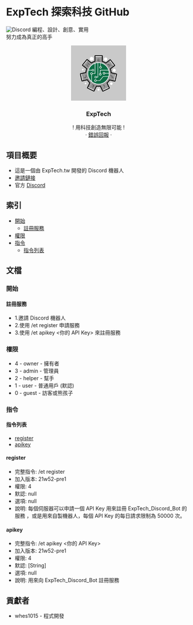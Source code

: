 # ExpTech 探索科技 GitHub
<img alt="Discord" src="https://img.shields.io/discord/857181425908318218">
編程、設計、創意、實用
<br>
努力成為真正的高手
<br />
<p align="center">
  <a href="https://github.com/ExpTech-tw/Example/">
    <img src="image/ExpTech.png" alt="ExpTech" width="150" height="150">
  </a>
  <h3 align="center">ExpTech</h3>
  <p align="center">
    ! 用科技創造無限可能 !
    <br />
    ·
    <a href="https://github.com/ExpTech-tw/Example/issues">錯誤回報</a>
    ·
  </p>
</p>

## 項目概要
* 這是一個由 ExpTech.tw 開發的 Discord 機器人
* [邀請鏈接]( https://reurl.cc/Xloo6D)
* 官方 [Discord](https://discord.gg/rkPu3msUf3)

## 索引
- [開始](#開始)
  - [註冊服務](#註冊服務)
- [權限](#權限)
- [指令](#指令)
  - [指令列表](#指令列表)

## 文檔
### 開始
#### 註冊服務
* 1.邀請 Discord 機器人
* 2.使用 /et register 申請服務
* 3.使用 /et apikey <你的 API Key> 來註冊服務

### 權限
- 4 - owner - 擁有者
- 3 - admin - 管理員
- 2 - helper - 幫手
- 1 - user - 普通用戶 (默認)
- 0 - guest - 訪客或熊孩子

### 指令
#### 指令列表
- [register](#register)
- [apikey](#apikey)

#### register 
- 完整指令: /et register 
- 加入版本: 21w52-pre1
- 權限: 4
- 默認: null
- 選項: null
- 說明: 每個伺服器可以申請一個 API Key 用來註冊 ExpTech_Discord_Bot 的服務
，或是用來自製機器人，每個 API Key 的每日請求限制為 50000 次。

#### apikey
- 完整指令: /et apikey <你的 API Key>
- 加入版本: 21w52-pre1
- 權限: 4
- 默認: [String]
- 選項: null
- 說明: 用來向 ExpTech_Discord_Bot 註冊服務

## 貢獻者
* whes1015 - 程式開發
